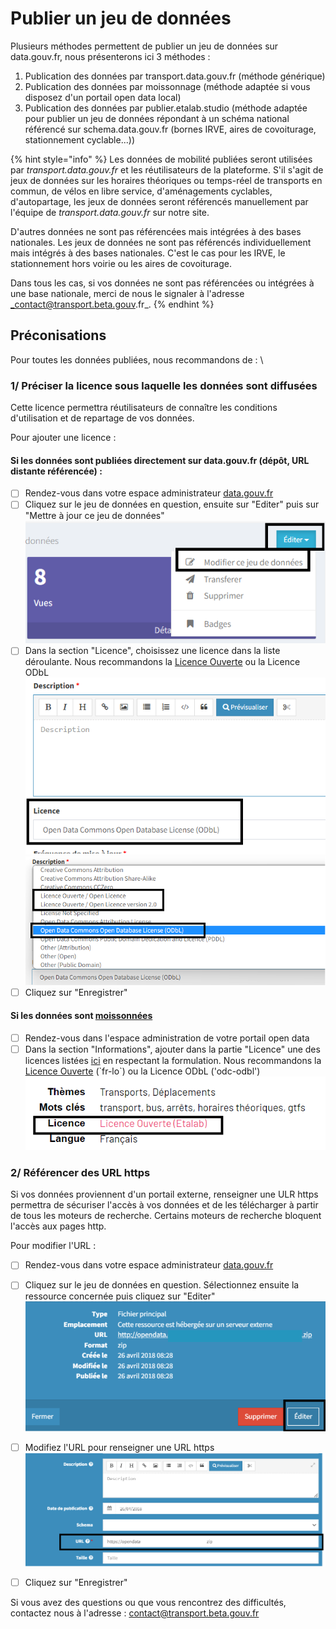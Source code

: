 # Publier un jeu de données

Plusieurs méthodes permettent de publier un jeu de données sur data.gouv.fr, nous présenterons ici 3 méthodes :&#x20;

1. Publication des données par transport.data.gouv.fr (méthode générique)
2. Publication des données par moissonnage (méthode adaptée si vous disposez d'un portail open data local)
3. Publication des données par publier.etalab.studio (méthode adaptée pour publier un jeu de données répondant à un schéma national référencé sur schema.data.gouv.fr (bornes IRVE, aires de covoiturage, stationnement cyclable...))

{% hint style="info" %}
Les données de mobilité publiées seront utilisées par _transport.data.gouv.fr_ et les réutilisateurs de la plateforme. S'il s'agit de jeux de données sur les horaires théoriques ou temps-réel de transports en commun, de vélos en libre service, d'aménagements cyclables, d'autopartage, les jeux de données seront référencés manuellement par l'équipe de _transport.data.gouv.fr_ sur notre site.&#x20;

D'autres données ne sont pas référencées mais intégrées à des bases nationales. Les jeux de données ne sont pas référencés individuellement mais intégrés à des bases nationales. C'est le cas pour les IRVE, le stationnement hors voirie ou les aires de covoiturage.&#x20;

Dans tous les cas, si vos données ne sont pas référencées ou intégrées à une base nationale, merci de nous le signaler à l'adresse _contact@transport.beta.gouv.fr_.
{% endhint %}

## Préconisations&#x20;

Pour toutes les données publiées, nous recommandons de : \


### 1/ Préciser la licence sous laquelle les données sont diffusées&#x20;

Cette licence permettra réutilisateurs de connaître les conditions d'utilisation et de repartage de vos données.

Pour ajouter une licence :

#### Si les données sont publiées directement sur data.gouv.fr (dépôt, URL distante référencée) :

* [ ] Rendez-vous dans votre espace administrateur [data.gouv.fr](https://www.data.gouv.fr/fr/)
* [ ] Cliquez sur le jeu de données en question, ensuite sur "Editer" puis sur "Mettre à jour ce jeu de données" \
  ![](<../../../.gitbook/assets/image (173).png>)
* [ ] Dans la section "Licence", choisissez une licence dans la liste déroulante. Nous recommandons la [Licence Ouverte](https://www.etalab.gouv.fr/licence-ouverte-open-licence/) ou la Licence ODbL\
  ![](<../../../.gitbook/assets/image (184).png>)\
  ![](<../../../.gitbook/assets/image (183).png>)
* [ ] Cliquez sur "Enregistrer"

#### Si les données sont [moissonnées](https://doc.transport.data.gouv.fr/producteurs/comment-et-pourquoi-les-producteurs-de-donnees-utilisent-ils-le-pan/publier-un-jeu-de-donnees/2.-methode-moissonnage)&#x20;

* [ ] Rendez-vous dans l'espace administration de votre portail open data&#x20;
* [ ] Dans la section "Informations", ajouter dans la partie "Licence" une des licences listées [ici](https://github.com/opendatateam/udata-ods/blob/4a54c5cb60969e00564aa3c3a93923fb84a6d547/udata\_ods/harvesters.py#L61) en respectant la formulation. Nous recommandons la [Licence Ouverte](https://www.etalab.gouv.fr/licence-ouverte-open-licence/) (\`fr-lo\`) ou la Licence ODbL ('odc-odbl')\
  ![](<../../../.gitbook/assets/image (181).png>)

### 2/ Référencer des URL https&#x20;

Si vos données proviennent d'un portail externe, renseigner une ULR https permettra de sécuriser l'accès à vos données et de les télécharger à partir de tous les moteurs de recherche. Certains moteurs de recherche bloquent l'accès aux pages http.&#x20;

Pour modifier l'URL :

* [ ] Rendez-vous dans votre espace administrateur [data.gouv.fr](https://www.data.gouv.fr/fr/)
* [ ] Cliquez sur le jeu de données en question. Sélectionnez ensuite la ressource concernée puis cliquez sur "Editer"\
  <img src="../../../.gitbook/assets/image (182).png" alt="" data-size="original">
* [ ] Modifiez l'URL pour renseigner une URL https \
  ![](<../../../.gitbook/assets/image (175).png>)
* [ ] Cliquez sur "Enregistrer"



Si vous avez des questions ou que vous rencontrez des difficultés, contactez nous à l'adresse : contact@transport.beta.gouv.fr
